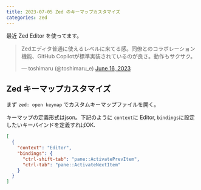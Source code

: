 ```yaml
---
title: 2023-07-05 Zed のキーマップカスタマイズ
categories: zed
---
```


最近 Zed Editor を使ってます。

<blockquote class="twitter-tweet"><p lang="ja" dir="ltr">Zedエディタ普通に使えるレベルに来てる感。同僚とのコラボレーション機能、GitHub Copilotが標準実装されているのが良さ。動作もサクサク。</p>&mdash; toshimaru (@toshimaru_e) <a href="https://twitter.com/toshimaru_e/status/1669635476456869888?ref_src=twsrc%5Etfw">June 16, 2023</a></blockquote> <script async src="https://platform.twitter.com/widgets.js" charset="utf-8"></script>

## Zed キーマップカスタマイズ

まず `zed: open keymap` でカスタムキーマップファイルを開く。

キーマップの定義形式はjson。下記のように `context`に Editor, `bindings`に設定したいキーバインドを定義すればOK.

```json
[
  {
    "context": "Editor",
    "bindings": {
      "ctrl-shift-tab": "pane::ActivatePrevItem",
      "ctrl-tab": "pane::ActivateNextItem"
    }
  }
]
```
